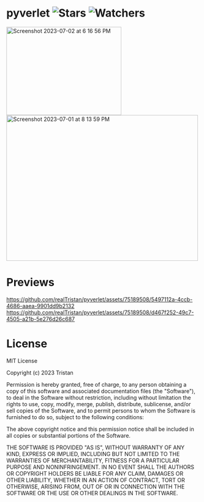 # pyverlet ![Stars](https://img.shields.io/github/stars/realTristan/pyverlet?color=brightgreen) ![Watchers](https://img.shields.io/github/watchers/realTristan/pyverlet?label=Watchers)
<img width="300" height="230" alt="Screenshot 2023-07-02 at 6 16 56 PM" src="https://github.com/realTristan/pyverlet/assets/75189508/1b873a68-162c-46ef-967f-6f6d1c39c3c1">
<img width="500" height="380" alt="Screenshot 2023-07-01 at 8 13 59 PM" src="https://github.com/realTristan/pyverlet/assets/75189508/692cd07b-5900-4296-ba5d-9f71fff5aeec">

# Previews
https://github.com/realTristan/pyverlet/assets/75189508/5497112a-4ccb-4686-aaea-9901dd9b2132
https://github.com/realTristan/pyverlet/assets/75189508/d467f252-49c7-4505-a21b-5e276d26c687


# License
MIT License

Copyright (c) 2023 Tristan

Permission is hereby granted, free of charge, to any person obtaining a copy
of this software and associated documentation files (the "Software"), to deal
in the Software without restriction, including without limitation the rights
to use, copy, modify, merge, publish, distribute, sublicense, and/or sell
copies of the Software, and to permit persons to whom the Software is
furnished to do so, subject to the following conditions:

The above copyright notice and this permission notice shall be included in all
copies or substantial portions of the Software.

THE SOFTWARE IS PROVIDED "AS IS", WITHOUT WARRANTY OF ANY KIND, EXPRESS OR
IMPLIED, INCLUDING BUT NOT LIMITED TO THE WARRANTIES OF MERCHANTABILITY,
FITNESS FOR A PARTICULAR PURPOSE AND NONINFRINGEMENT. IN NO EVENT SHALL THE
AUTHORS OR COPYRIGHT HOLDERS BE LIABLE FOR ANY CLAIM, DAMAGES OR OTHER
LIABILITY, WHETHER IN AN ACTION OF CONTRACT, TORT OR OTHERWISE, ARISING FROM,
OUT OF OR IN CONNECTION WITH THE SOFTWARE OR THE USE OR OTHER DEALINGS IN THE
SOFTWARE.
